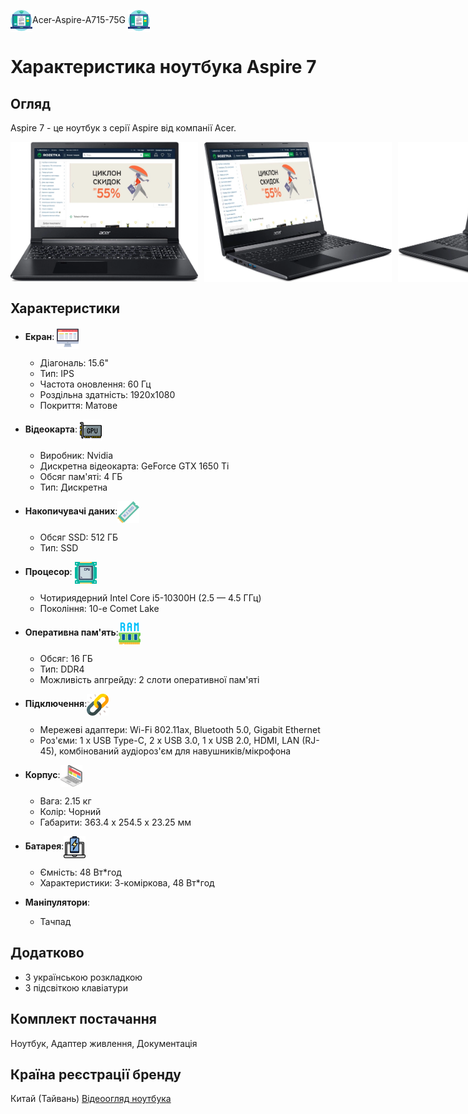 <img src="icon/notcolor.svg" style="vertical-align: middle; width: 35px; height: 35px;">Acer-Aspire-A715-75G <img src="icon/notcolor.svg" style="vertical-align: middle; width: 35px; height: 35px;">
# Характеристика ноутбука Aspire 7

## Огляд
Aspire 7 - це ноутбук з серії Aspire від компанії Acer.

<div style="display: flex;">
    <img src="img/1.webp" style="width: 300px; margin-right: 10px;">
    <img src="img/2.webp" style="width: 300px; margin-right: 10px;">
    <img src="img/3.webp" style="width: 300px;">
</div>


## Характеристики 
- **Екран**: <img src="icon/Screen.svg" style="vertical-align: middle; width: 35px; height: 35px;">
  - Діагональ: 15.6"
  - Тип: IPS
  - Частота оновлення: 60 Гц
  - Роздільна здатність: 1920x1080
  - Покриття: Матове

- **Відеокарта**: <img src="icon/Video card.svg" alt="Відеокарта" style="vertical-align: middle; width: 35px; height: 35px;"> 
  - Виробник: Nvidia
  - Дискретна відеокарта: GeForce GTX 1650 Ti
  - Обсяг пам'яті: 4 ГБ
  - Тип: Дискретна

- **Накопичувачі даних**:<img src="icon/SSD.svg" alt="SSD" style="vertical-align: middle; width: 35px; height: 35px;">
  - Обсяг SSD: 512 ГБ
  - Тип: SSD

- **Процесор**: <img src="icon/Processor.svg" style="vertical-align: middle; width: 35px; height: 35px;">
  - Чотириядерний Intel Core i5-10300H (2.5 — 4.5 ГГц)
  - Покоління: 10-е Comet Lake

- **Оперативна пам'ять**:<img src="icon/RAM.svg" style="vertical-align: middle; width: 35px; height: 35px;">
  - Обсяг: 16 ГБ
  - Тип: DDR4
  - Можливість апгрейду: 2 слоти оперативної пам'яті

- **Підключення**:<img src="icon/Connection.svg" style="vertical-align: middle; width: 35px; height: 35px;">
  - Мережеві адаптери: Wi-Fi 802.11ax, Bluetooth 5.0, Gigabit Ethernet
  - Роз'єми: 1 x USB Type-C, 2 x USB 3.0, 1 x USB 2.0, HDMI, LAN (RJ-45), комбінований аудіороз'єм для навушників/мікрофона

- **Корпус**:<img src="icon/Laptop case.svg" style="vertical-align: middle; width: 35px; height: 35px;">
  - Вага: 2.15 кг
  - Колір: Чорний
  - Габарити: 363.4 x 254.5 x 23.25 мм

- **Батарея**:<img src="icon/Battery laptop.svg" style="vertical-align: middle; width: 35px; height: 35px;">
  - Ємність: 48 Вт*год
  - Характеристики: 3-коміркова, 48 Вт*год

- **Маніпулятори**:
  - Тачпад

## Додатково
- З українською розкладкою
- З підсвіткою клавіатури

## Комплект постачання
Ноутбук, Адаптер живлення, Документація

## Країна реєстрації бренду
Китай (Тайвань)
[Відеоогляд ноутбука](https://drive.google.com/file/d/1ZTtmV92y4a55JR3FTOYnbwCGqhAa1HRH/view?usp=sharing)
